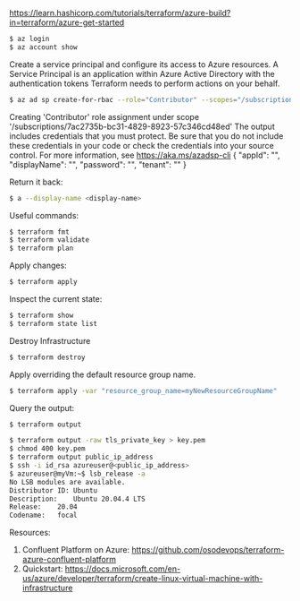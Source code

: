 https://learn.hashicorp.com/tutorials/terraform/azure-build?in=terraform/azure-get-started

```bash
$ az login
$ az account show
```

Create a service principal and configure its access to Azure resources.
A Service Principal is an application within Azure Active Directory with the authentication tokens Terraform needs to perform actions on your behalf.

```bash
$ az ad sp create-for-rbac --role="Contributor" --scopes="/subscriptions/<SUBSCRIPTION_ID>"
```

Creating 'Contributor' role assignment under scope '/subscriptions/7ac2735b-bc31-4829-8923-57c346cd48ed'
The output includes credentials that you must protect. Be sure that you do not include these credentials in your code or check the credentials into your source control. For more information, see https://aka.ms/azadsp-cli
{
  "appId": "",
  "displayName": "",
  "password": "",
  "tenant": ""
}

Return it back:

```bash
$ a --display-name <display-name>
```

Useful commands:

```bash
$ terraform fmt
$ terraform validate
$ terraform plan
```

Apply changes:

```bash
$ terraform apply
```

Inspect the current state:

```bash
$ terraform show
$ terraform state list
```

Destroy Infrastructure

```bash
$ terraform destroy
```

Apply overriding the default resource group name.

```bash
$ terraform apply -var "resource_group_name=myNewResourceGroupName"
```

Query the output:

```bash
$ terraform output
```

```bash
$ terraform output -raw tls_private_key > key.pem
$ chmod 400 key.pem
$ terraform output public_ip_address
$ ssh -i id_rsa azureuser@<public_ip_address>
$ azureuser@myVm:~$ lsb_release -a
No LSB modules are available.
Distributor ID:	Ubuntu
Description:	Ubuntu 20.04.4 LTS
Release:	20.04
Codename:	focal
```


Resources:
1. Confluent Platform on Azure: https://github.com/osodevops/terraform-azure-confluent-platform
2. Quickstart: https://docs.microsoft.com/en-us/azure/developer/terraform/create-linux-virtual-machine-with-infrastructure


